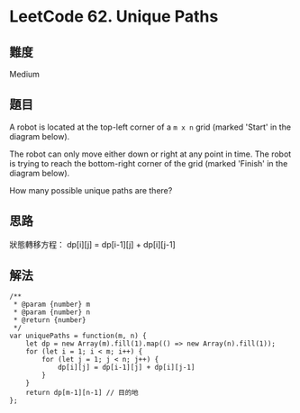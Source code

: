 # LeetCode 62. Unique Paths

## 難度

Medium

## 題目

A robot is located at the top-left corner of a ```m x n``` grid (marked 'Start' in the diagram below).

The robot can only move either down or right at any point in time. The robot is trying to reach the bottom-right corner of the grid (marked 'Finish' in the diagram below).

How many possible unique paths are there?

## 思路

狀態轉移方程： dp[i][j] = dp[i-1][j] + dp[i][j-1]

## 解法

```
/**
 * @param {number} m
 * @param {number} n
 * @return {number}
 */
var uniquePaths = function(m, n) {
    let dp = new Array(m).fill(1).map(() => new Array(n).fill(1));
    for (let i = 1; i < m; i++) {
        for (let j = 1; j < n; j++) {
            dp[i][j] = dp[i-1][j] + dp[i][j-1]
        }
    }
    return dp[m-1][n-1] // 目的地
};
```